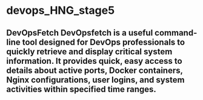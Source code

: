 # devops_HNG_stage5
## DevOpsFetch DevOpsfetch is a useful command-line tool designed for DevOps professionals to quickly retrieve and display critical system information. It provides quick, easy access to details about active ports, Docker containers, Nginx configurations, user logins, and system activities within specified time ranges.
